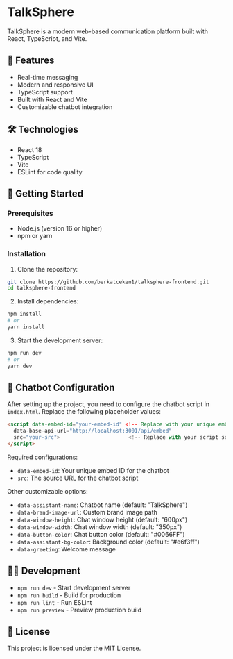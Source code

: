 # TalkSphere

TalkSphere is a modern web-based communication platform built with React, TypeScript, and Vite.

## 🚀 Features

- Real-time messaging
- Modern and responsive UI
- TypeScript support
- Built with React and Vite
- Customizable chatbot integration

## 🛠️ Technologies

- React 18
- TypeScript
- Vite
- ESLint for code quality

## 🏁 Getting Started

### Prerequisites

- Node.js (version 16 or higher)
- npm or yarn

### Installation

1. Clone the repository:

```bash
git clone https://github.com/berkatceken1/talksphere-frontend.git
cd talksphere-frontend
```

2. Install dependencies:

```bash
npm install
# or
yarn install
```

3. Start the development server:

```bash
npm run dev
# or
yarn dev
```

## 🧑 Chatbot Configuration

After setting up the project, you need to configure the chatbot script in `index.html`. Replace the following placeholder values:

```html
<script data-embed-id="your-embed-id" <!-- Replace with your unique embed id -->
  data-base-api-url="http://localhost:3001/api/embed"
  src="your-src">                      <!-- Replace with your script source URL -->
</script>
```

Required configurations:

- `data-embed-id`: Your unique embed ID for the chatbot
- `src`: The source URL for the chatbot script

Other customizable options:

- `data-assistant-name`: Chatbot name (default: "TalkSphere")
- `data-brand-image-url`: Custom brand image path
- `data-window-height`: Chat window height (default: "600px")
- `data-window-width`: Chat window width (default: "350px")
- `data-button-color`: Chat button color (default: "#0066FF")
- `data-assistant-bg-color`: Background color (default: "#e6f3ff")
- `data-greeting`: Welcome message

## 🧑‍💻 Development

- `npm run dev` - Start development server
- `npm run build` - Build for production
- `npm run lint` - Run ESLint
- `npm run preview` - Preview production build

## 📝 License

This project is licensed under the MIT License.
